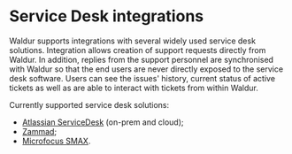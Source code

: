 # Service Desk integrations

Waldur supports integrations with several widely used service desk solutions. Integration allows creation of
support requests directly from Waldur. In addition, replies from the support personnel are synchronised with
Waldur so that the end users are never directly exposed to the service desk software. Users can see the
issues' history, current status of active tickets as well as are able to interact with tickets
from within Waldur.

Currently supported service desk solutions:

- [Atlassian ServiceDesk](https://www.atlassian.com/software/jira/service-management) (on-prem and cloud);
- [Zammad](https://zammad.com/en);
- [Microfocus SMAX](https://www.microfocus.com/en-us/smax/predictable-it-service-management).